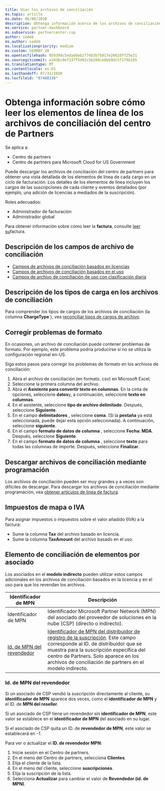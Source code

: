 ```yaml
---
title: Usar los archivos de conciliación
ms.topic: article
ms.date: 06/08/2020
description: Obtenga información acerca de los archivos de conciliación en el centro de Partners y cómo interpretar las vistas detalladas del artículo de línea de los cargos de un ciclo de facturación determinado.
ms.service: partner-dashboard
ms.subservice: partnercenter-csp
author: sodeb
ms.author: sodeb
ms.localizationpriority: medium
ms.custom: SEOMAY.20
ms.openlocfilehash: 05939dc5edaddeb2f74b3b75017e2062dff25e31
ms.sourcegitcommit: e243bc0ef337f5d92c5b208ce6bb9dc5f179b185
ms.translationtype: MT
ms.contentlocale: es-ES
ms.lasthandoff: 07/31/2020
ms.locfileid: "87468336"
---
```

# <a name="learn-how-to-read-the-line-items-in-your-partner-center-reconciliation-files"></a>Obtenga información sobre cómo leer los elementos de línea de los archivos de conciliación del centro de Partners

Se aplica a:

- Centro de partners
- Centro de partners para Microsoft Cloud for US Government

Puede descargar los archivos de conciliación del centro de partners para obtener una vista detallada de los elementos de línea de cada cargo en un ciclo de facturación. Los detalles de los elementos de línea incluyen los cargos de las suscripciones de cada cliente y eventos detallados (por ejemplo, una adición de licencias a mediados de la suscripción).

Roles adecuados:

- Administrador de facturación
- Administrador global

Para obtener información sobre cómo leer la **factura**, consulte [leer su](read-your-bill.md)factura.

## <a name="understand-reconciliation-file-fields"></a>Descripción de los campos de archivo de conciliación

- [Campos de archivos de conciliación basados en licencias](license-based-recon-files.md)
- [Campos de archivos de conciliación basados en el uso](usage-based-recon-files.md)
- [Campos de archivo de conciliación de uso con clasificación diaria](daily-rated-usage-recon-files.md)

## <a name="understand-charge-types-in-reconciliation-files"></a>Descripción de los tipos de carga en los archivos de conciliación

Para comprender los tipos de cargos de los archivos de conciliación (la columna **ChargeType** ), vea [reconciliar tipos de cargos de archivo](recon-file-charge-types.md).

## <a name="fix-formatting-issues"></a>Corregir problemas de formato

En ocasiones, un archivo de conciliación puede contener problemas de formato. Por ejemplo, este problema podría producirse si no se utiliza la configuración regional en-US.

Siga estos pasos para corregir los problemas de formato en los archivos de conciliación:

1. Abra el archivo de conciliación (en formato. csv) en Microsoft Excel.
2. Seleccione la primera columna del archivo.
3. Abra el **Asistente para convertir texto en columnas**. En la cinta de opciones, seleccione **datos**y, a continuación, seleccione **texto en columnas**.
4. En el asistente, seleccione **tipo de archivo delimitado**. Después, seleccione **Siguiente**.
5. En el campo **delimitadores** , seleccione **coma**. (Si la **pestaña** ya está seleccionada, puede dejar esta opción seleccionada). A continuación, seleccione **siguiente**.
6. En el campo **formato de datos de columna** , seleccione **Fecha: MDA**. Después, seleccione **Siguiente**.
7. En el campo **formato de datos de columna** , seleccione **texto** para todas las columnas de importe. Después, seleccione **Finalizar**.

## <a name="download-reconciliation-files-programmatically"></a>Descargar archivos de conciliación mediante programación

Los archivos de conciliación pueden ser muy grandes y a veces son difíciles de descargar. Para descargar los archivos de conciliación mediante programación, vea [obtener artículos de línea de factura](https://docs.microsoft.com/partner-center/develop/get-invoiceline-items).

## <a name="map-taxes-or-vat"></a>Impuestos de mapa o IVA

Para asignar impuestos o impuestos sobre el valor añadido (IVA) a la factura:

- Sume la columna **Tax** del archivo basado en licencia.
- Sume la columna **TaxAmount** del archivo basado en el uso.

## <a name="itemize-reconciliation-files-by-partner"></a>Elemento de conciliación de elementos por asociado

Los asociados en el **modelo indirecto** pueden utilizar estos campos adicionales en los archivos de conciliación basados en la licencia y en el uso para que los revendan los archivos.

| Identificador de MPN | Descripción |
| ------ | ----------- |
| Identificador de MPN | Identificador Microsoft Partner Network (MPN) del asociado del proveedor de soluciones en la nube (CSP) (directo o indirecto). |
| [Id. de MPN del revendedor](#reseller-mpn-id) | [Identificador de MPN del distribuidor de registro de la suscripción](#reseller-mpn-id). Este campo corresponde al ID. de distribuidor que se muestra para la suscripción específica del centro de Partners. Solo aparece en los archivos de conciliación de partners en el modelo indirecto. |

### <a name="reseller-mpn-id"></a>Id. de MPN del revendedor

Si un asociado de CSP vendió la suscripción directamente al cliente, su **identificador de MPN** aparece dos veces, como el **identificador de MPN** y el ID. de **MPN del reseller**.

Si un asociado de CSP tiene un revendedor sin **identificador de MPN**, este valor se establece en el **identificador de MPN** del asociado en su lugar.

Si el asociado de CSP quita un ID. de **revendedor de MPN**, este valor se establecerá en *-1*.

Para ver o actualizar el **ID. de revendedor MPN**:

1. Inicie sesión en el Centro de partners.
2. En el menú del Centro de partners, selecciona **Clientes**.
3. Elija el cliente de la lista.
4. En el menú del cliente, seleccione **suscripciones**.
5. Elija la suscripción de la lista.
6. Selecciona **Actualizar** para cambiar el valor de **Revendedor (id. de MPN)**.
